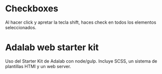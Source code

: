 # Checkboxes
Al hacer click y apretar la tecla shift, haces check en todos los elementos seleccionados.

# Adalab web starter kit
Uso del Starter Kit de Adalab con node/gulp.
Incluye SCSS, un sistema de plantillas HTMl y un web server.

